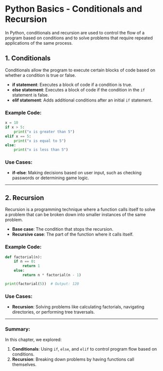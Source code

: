 # Python Basics - Conditionals and Recursion

In Python, conditionals and recursion are used to control the flow of a program based on conditions and to solve problems that require repeated applications of the same process.

## 1. Conditionals

Conditionals allow the program to execute certain blocks of code based on whether a condition is true or false.

- **if statement**: Executes a block of code if a condition is true.
- **else statement**: Executes a block of code if the condition in the `if` statement is false.
- **elif statement**: Adds additional conditions after an initial `if` statement.

### Example Code:

```python
x = 10
if x > 5:
    print("x is greater than 5")
elif x == 5:
    print("x is equal to 5")
else:
    print("x is less than 5")
```

### Use Cases:

- **if-else**: Making decisions based on user input, such as checking passwords or determining game logic.

---

## 2. Recursion

Recursion is a programming technique where a function calls itself to solve a problem that can be broken down into smaller instances of the same problem.

- **Base case**: The condition that stops the recursion.
- **Recursive case**: The part of the function where it calls itself.

### Example Code:

```python
def factorial(n):
    if n == 0:
        return 1
    else:
        return n * factorial(n - 1)

print(factorial(5))  # Output: 120
```

### Use Cases:

- **Recursion**: Solving problems like calculating factorials, navigating directories, or performing tree traversals.

---

### Summary:

In this chapter, we explored:

1. **Conditionals**: Using `if`, `else`, and `elif` to control program flow based on conditions.
2. **Recursion**: Breaking down problems by having functions call themselves.
